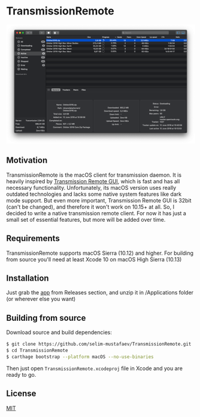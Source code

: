 # TransmissionRemote

![Main Window](Design/Screenshots/MainWindow.png)

## Motivation

TransmissionRemote is the macOS client for transmission daemon. It is heavily inspired by [Transmission Remote GUI](https://github.com/transmission-remote-gui/transgui), which is fast and has all necessary functionality. Unfortunately, its macOS version uses really outdated technologies and lacks some native system features like dark mode support. But even more important, Transmission Remote GUI is 32bit (can't be changed), and therefore it won't work on 10.15+ at all. So, I decided to write a native transmission remote client. For now it has just a small set of essential features, but more will be added over time.

## Requirements

TransmissionRemote supports macOS Sierra (10.12) and higher. For building from source you'll need at least Xcode 10 on macOS High Sierra (10.13)

## Installation

Just grab the [app](https://github.com/selim-mustafaev/TransmissionRemote/releases/latest) from Releases section, and unzip it in /Applications folder (or wherever else you want)

## Building from source

Download source and build dependencies:

```bash
$ git clone https://github.com/selim-mustafaev/TransmissionRemote.git
$ cd TransmissionRemote
$ carthage bootstrap --platform macOS --no-use-binaries
```

Then just open `TransmissionRemote.xcodeproj` file in Xcode and you are ready to go.

## License

[MIT](LICENSE)
